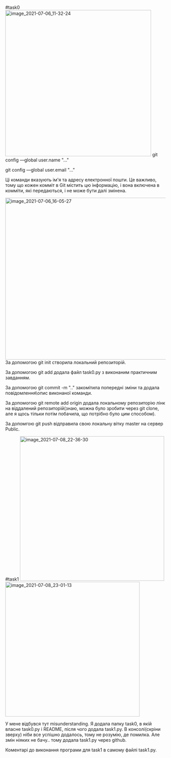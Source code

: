 #task0
<img width="458" alt="image_2021-07-06_11-32-24" src="https://user-images.githubusercontent.com/85943419/124606371-80e58f00-de75-11eb-8b75-ae10e92314bf.png">
git config —global user.name "..."

git config —global user.email "..."

Ці команди вказують ім'я та адресу електронної пошти. Це важливо, тому що кожен комміт в Git містить цю інформацію, і вона включена в комміти, які передаються, і не може бути далі змінена.

<img width="507" alt="image_2021-07-06_16-05-27" src="https://user-images.githubusercontent.com/85943419/124606389-8347e900-de75-11eb-8886-ac6834e7e983.png">
За допомогою git init створила локальний репозиторій.

За допомогою git add додала файл task0.py з виконаним практичним завданням.

За допомогою git commit -m ".." закомітила попередні зміни та додала повідомлення\опис виконаної команди.

За допомогою git remote add origin додала локальному репозиторію лінк на віддалений репозиторій(знаю, можна було зробити через git clone, але я щось тільки потім побачила, що потрібно було цим способом).

За допомгою git push відправила свою локальну вітку master на сервер Public.


#task1
<img width="453" alt="image_2021-07-08_22-36-30" src="https://user-images.githubusercontent.com/85943419/124983647-e6d24200-e040-11eb-8387-58e6faafe4ed.png">
<img width="422" alt="image_2021-07-08_23-01-13" src="https://user-images.githubusercontent.com/85943419/124983665-eb96f600-e040-11eb-9767-07fef6b661fd.png">

У мене відбувся тут misunderstanding. Я додала папку task0, в якій власне task0.py i README, після чого додала task1.py. В консолі(скріни зверху) ніби все успішно додалось, тому не розумію, де помилка. Але змін ніяких не бачу.. тому додала task1.py через github.

Коментарі до виконання програми для task1 в самому файлі task1.py.

